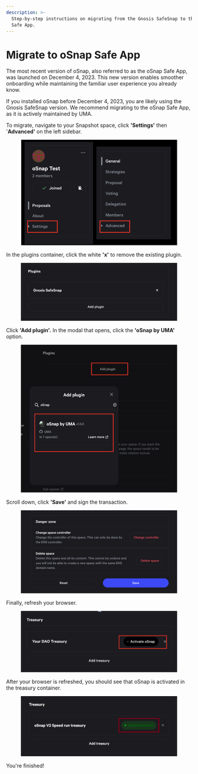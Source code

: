 ```yaml
---
description: >-
  Step-by-step instructions on migrating from the Gnosis SafeSnap to the oSnap
  Safe App.
---
```


# Migrate to oSnap Safe App

The most recent version of oSnap, also referred to as the oSnap Safe App, was launched on December 4, 2023. This new version enables smoother onboarding while maintaining the familiar user experience you already know.

If you installed oSnap before December 4, 2023, you are likely using the Gnosis SafeSnap version. We recommend migrating to the oSnap Safe App, as it is actively maintained by UMA.

To migrate, navigate to your Snapshot space, click **'Settings'** then '**Advanced'** on the left sidebar.

<div align="center">

<figure><img src="../../.gitbook/assets/Screenshot 2023-11-13 at 3.35.40 PM.png" alt="" width="563"><figcaption></figcaption></figure>

</div>

&#x20;In the plugins container, click the white **'x'** to remove the existing plugin.

<figure><img src="../../.gitbook/assets/Screenshot 2023-12-29 at 4.00.23 PM.png" alt="" width="563"><figcaption></figcaption></figure>

Click **'Add plugin'.** In the modal that opens, click the **'oSnap by UMA'** option.

<div align="center">

<figure><img src="../../.gitbook/assets/Screenshot 2023-11-13 at 3.31.05 PM.png" alt="" width="563"><figcaption></figcaption></figure>

</div>

Scroll down, click **'Save'** and sign the transaction.

<figure><img src="../../.gitbook/assets/Screenshot 2023-12-29 at 4.01.52 PM.png" alt="" width="563"><figcaption></figcaption></figure>

Finally, refresh your browser.

<div align="center">

<figure><img src="../../.gitbook/assets/Screenshot 2023-11-13 at 3.55.05 PM.png" alt=""><figcaption></figcaption></figure>

</div>

After your browser is refreshed, you should see that oSnap is activated in the treasury container.

<figure><img src="../../.gitbook/assets/image (21).png" alt=""><figcaption></figcaption></figure>

You're finished!&#x20;


